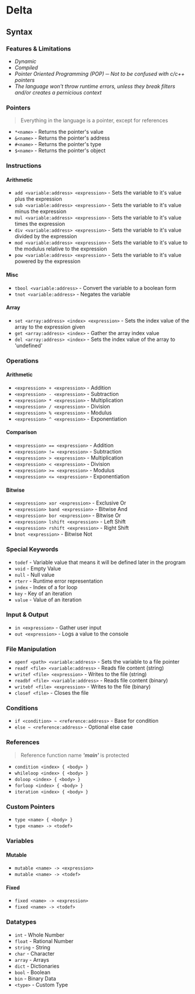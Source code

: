 # Delta

## Syntax
### Features & Limitations
* *Dynamic*
* *Compiled*
* *Pointer Oriented Programming (POP) ─ Not to be confused with c/c++ pointers*
* *The language won't throw runtime errors, unless they break filters and/or creates a pernicious context*

### Pointers
> Everything in the language is a pointer, except for references
* `*<name>` - Returns the pointer's value
* `&<name>` - Returns the pointer's address
* `#<name>` - Returns the pointer's type
* `$<name>` - Returns the pointer's object

### Instructions
#### Arithmetic
* `add <variable:address> <expression>` - Sets the variable to it's value plus the expression
* `sub <variable:address> <expression>` - Sets the variable to it's value minus the expression
* `mul <variable:address> <expression>` - Sets the variable to it's value times the expression
* `div <variable:address> <expression>` - Sets the variable to it's value divided by the expression
* `mod <variable:address> <expression>` - Sets the variable to it's value to the modulus relative to the expression
* `pow <variable:address> <expression>` - Sets the variable to it's value powered by the expression
#### Misc
* `tbool <variable:address>` - Convert the variable to a boolean form
* `tnot <variable:address>` - Negates the variable
#### Array
* `set <array:address> <index> <expression>` - Sets the index value of the array to the expression given
* `get <array:address> <index>` - Gather the array index value
* `del <array:address> <index>` - Sets the index value of the array to 'undefined'

### Operations

#### Arithmetic
* `<expression> + <expression>` - Addition
* `<expression> - <expression>` - Subtraction
* `<expression> * <expression>` - Multiplication
* `<expression> / <expression>` - Division
* `<expression> % <expression>` - Modulus
* `<expression> ^ <expression>` - Exponentiation

#### Comparison
* `<expression> == <expression>` - Addition
* `<expression> != <expression>` - Subtraction
* `<expression> > <expression>` - Multiplication
* `<expression> < <expression>` - Division
* `<expression> >= <expression>` - Modulus
* `<expression> <= <expression>` - Exponentiation

#### Bitwise
* `<expression> xor <expression>` - Exclusive Or
* `<expression> band <expression>` - Bitwise And
* `<expression> bor <expression>` - Bitwise Or
* `<expression> lshift <expression>` - Left Shift
* `<expression> rshift <expression>` - Right Shift
* `bnot <expression>` - Bitwise Not

### Special Keywords
* `todef` - Variable value that means it will be defined later in the program
* `void` - Empty Value
* `null` - Null value
* `rterr` - Runtime error representation 
* `index` - Index of a for loop
* `key` - Key of an iteration
* `value` - Value of an iteration 

### Input & Output
* `in <expression>` - Gather user input
* `out <expression>` - Logs a value to the console

### File Manipulation
* `openf <path> <variable:address>` - Sets the variable to a file pointer
* `readf <file> <variable:address>` - Reads file content (string)
* `writef <file> <expression>` - Writes to the file (string)
* `readbf <file> <variable:address>` - Reads file content (binary)
* `writebf <file> <expression>` - Writes to the file (binary)
* `closef <file>` - Closes the file

### Conditions
* `if <condition> ~ <reference:address>` - Base for condition
* `else ~ <reference:address>` - Optional else case

### References
> Reference function name ***'main'*** is protected
* `condition <index> { <body> }`
* `whileloop <index> { <body> }`
* `doloop <index> { <body> }`
* `forloop <index> { <body> }`
* `iteration <index> { <body> }`

### Custom Pointers
* `type <name> { <body> }`
* `type <name> -> <todef>`

### Variables
#### Mutable
* `mutable <name> -> <expression>`
* `mutable <name> -> <todef>`
#### Fixed
* `fixed <name> -> <expression>`
* `fixed <name> -> <todef>`

### Datatypes
* `int` - Whole Number
* `float` - Rational Number
* `string` - String
* `char` - Character
* `array` - Arrays
* `dict` - Dictionaries
* `bool` - Boolean
* `bin` - Binary Data
* `<type>` - Custom Type
